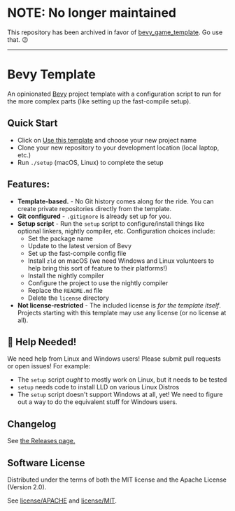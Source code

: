 # NOTE: No longer maintained

This repository has been archived in favor of [bevy_game_template](https://github.com/NiklasEi/bevy_game_template). Go use that. :wink:

---

# Bevy Template

An opinionated [Bevy] project template with a configuration script to run for the more complex parts (like setting up the fast-compile setup).

## Quick Start

- Click on [Use this template] and choose your new project name
- Clone your new repository to your development location (local laptop, etc.)
- Run `./setup` (macOS, Linux) to complete the setup

## Features:
- **Template-based.** - No Git history comes along for the ride. You can create private repositories directly from the template.
- **Git configured** - `.gitignore` is already set up for you.
- **Setup script** - Run the `setup` script to configure/install things like optional linkers, nightly compiler, etc.  Configuration choices include:
  - Set the package name
  - Update to the latest version of Bevy
  - Set up the fast-compile config file
  - Install `zld` on macOS (we need Windows and Linux volunteers to help bring this sort of feature to their platforms!)
  - Install the nightly compiler
  - Configure the project to use the nightly compiler
  - Replace the `README.md` file
  - Delete the `license` directory
- **Not license-restricted** - The included license is _for the template itself_.  Projects starting with this template may use any license (or no license at all).

[Bevy]: https://github.com/bevyengine/bevy
[Use this template]: https://github.com/CleanCut/bevy_template/generate

## :sparkling_heart: Help Needed!
We need help from Linux and Windows users!  Please submit pull requests or open issues! For example:
- The `setup` script _ought_ to mostly work on Linux, but it needs to be tested
- `setup` needs code to install LLD on various Linux Distros
- The `setup` script doesn't support Windows at all, yet! We need to figure out a way to do the equivalent stuff for Windows users.

## Changelog

See [the Releases page.](https://github.com/CleanCut/bevy_template/releases)

## Software License

Distributed under the terms of both the MIT license and the Apache License (Version 2.0).

See [license/APACHE](license/APACHE) and [license/MIT](license/MIT).
